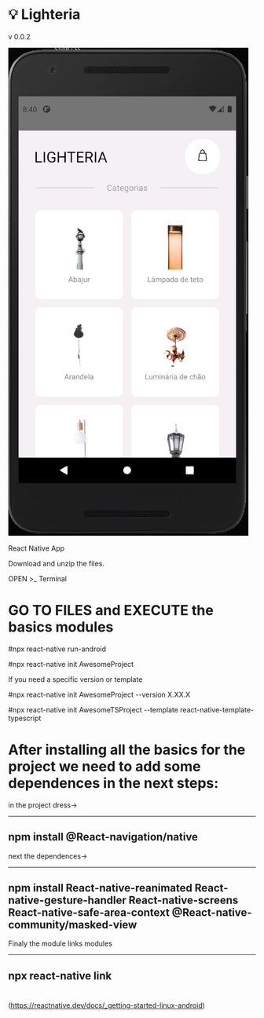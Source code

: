# 💡 Lighteria

v 0.0.2

![Image of App](/src/assets/images/screen--v1.PNG)

React Native App


Download and unzip the files.

OPEN    >_ Terminal

# GO TO FILES and EXECUTE the basics modules

 #npx react-native run-android

 #npx react-native init AwesomeProject

If you need a specific version or template

 #npx react-native init AwesomeProject --version X.XX.X

 #npx react-native init AwesomeTSProject --template react-native-template-typescript
 
 # After installing all the basics for the project we need to add some dependences in the next steps:
 
 
 in the project dress->
 
 ------
 npm install @React-navigation/native
 ------
 
 next the dependences->
 
 ------
 npm install React-native-reanimated React-native-gesture-handler React-native-screens React-native-safe-area-context @React-native-community/masked-view
 ------
 
 Finaly the module links modules
 
 ------
 npx react-native link
 ------

 # 

(https://reactnative.dev/docs/_getting-started-linux-android)

